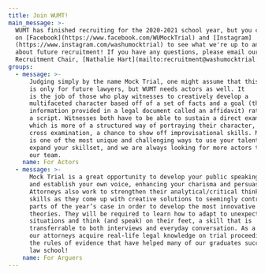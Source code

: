 ```yaml
---
title: Join WUMT!
main_message: >-
  WUMT has finished recruiting for the 2020-2021 school year, but you can follow us 
  on [Facebook](https://www.facebook.com/WUMockTrial) and [Instagram]
  (https://www.instagram.com/washumocktrial) to see what we're up to and get updates 
  about future recruitment! If you have any questions, please email our 
  Recruitment Chair, [Nathalie Hart](mailto:recruitment@washumocktrial.org).
groups:
  - message: >-
      Judging simply by the name Mock Trial, one might assume that this activity
      is only for future lawyers, but WUMT needs actors as well. It
      is the job of those who play witnesses to creatively develop a
      multifaceted character based off of a set of facts and a goal (the
      information provided in a legal document called an affidavit) rather than
      a script. Witnesses both have to be able to sustain a direct examination,
      which is more of a structured way of portraying their character, and a
      cross examination, a chance to show off improvisational skills. Mock Trial
      is one of the most unique and challenging ways to use your talents and
      expand your skillset, and we are always looking for more actors to join
      our team.
    name: For Actors
  - message: >-
      Mock Trial is a great opportunity to develop your public speaking skills
      and establish your own voice, enhancing your charisma and persuasiveness.
      Attorneys also work to strengthen their analytical/critical thinking
      skills as they come up with creative solutions to seemingly contradictory
      parts of the year’s case in order to develop the most innovative case
      theories. They will be required to learn how to adapt to unexpected
      situations and think (and speak) on their feet, a skill that is
      transferrable to both interviews and everyday conversation. As a bonus,
      our attorneys acquire real-life legal knowledge on trial proceedings and
      the rules of evidence that have helped many of our graduates succeed in
      law school!
    name: For Arguers
---
```



